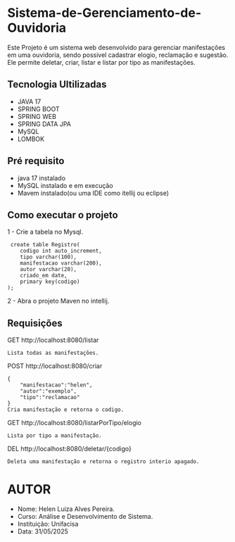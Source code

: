 # Sistema-de-Gerenciamento-de-Ouvidoria

Este Projeto é um sistema web desenvolvido para gerenciar manifestações em uma ouvidoria, sendo possivel cadastrar elogio, reclamação e sugestão. Ele permite deletar, criar, listar e listar por tipo as manifestações.

## Tecnologia Ultilizadas

- JAVA 17
- SPRING BOOT
- SPRING WEB
- SPRING DATA JPA
- MySQL
- LOMBOK

## Pré requisito

- java 17 instalado
- MySQL instalado e em execução
- Mavem instalado(ou uma IDE como itellij ou eclipse)

## Como executar o projeto

 1 - Crie a tabela no Mysql.
 
	 create table Registro(
		codigo int auto_increment,
		tipo varchar(100),
	    manifestacao varchar(200),
	    autor varchar(20),
	    criado_em date,
	    primary key(codigo)
	);

2 - Abra o projeto Maven no intellij.

## Requisições

GET http://localhost:8080/listar 

	Lista todas as manifestações.

POST http://localhost:8080/criar

	{
	    "manifestacao":"helen",
	    "autor":"exemplo",
	    "tipo":"reclamacao"
	}
	Cria manifestação e retorna o codigo.

GET http://localhost:8080/listarPorTipo/elogio

	Lista por tipo a manifestação.
 

DEL http://localhost:8080/deletar/{codigo}

	Deleta uma manifestação e retorna o registro interio apagado. 

# AUTOR

 - Nome: Helen Luiza Alves Pereira.
 - Curso: Análise e Desenvolvimento de Sistema.
 - Instituição: Unifacisa
 - Data: 31/05/2025
